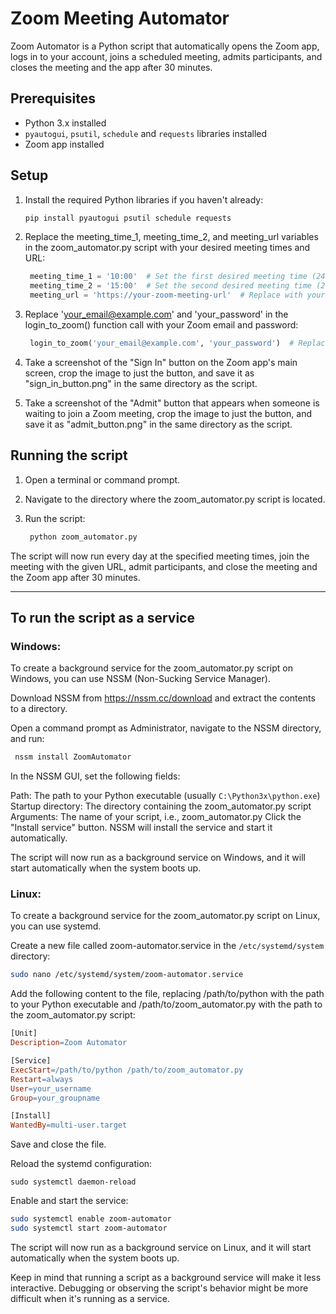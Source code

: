 # Zoom Meeting Automator

Zoom Automator is a Python script that automatically opens the Zoom app, logs in to your account, joins a scheduled meeting, admits participants, and closes the meeting and the app after 30 minutes.

## Prerequisites

- Python 3.x installed
- `pyautogui`, `psutil`, `schedule` and `requests` libraries installed
- Zoom app installed

## Setup

1. Install the required Python libraries if you haven't already:

   ```bash
   pip install pyautogui psutil schedule requests
   ```

2. Replace the meeting_time_1, meeting_time_2, and meeting_url variables in the zoom_automator.py script with your desired meeting times and URL:

   ```python
    meeting_time_1 = '10:00'  # Set the first desired meeting time (24-hour format)
    meeting_time_2 = '15:00'  # Set the second desired meeting time (24-hour format)
    meeting_url = 'https://your-zoom-meeting-url'  # Replace with your meeting URL
   ```

3. Replace 'your_email@example.com' and 'your_password' in the login_to_zoom() function call with your Zoom email and password:

   ```python
    login_to_zoom('your_email@example.com', 'your_password')  # Replace with your email and password
   ```
4. Take a screenshot of the "Sign In" button on the Zoom app's main screen, crop the image to just the button, and save it as "sign_in_button.png" in the same directory as the script.

5. Take a screenshot of the "Admit" button that appears when someone is waiting to join a Zoom meeting, crop the image to just the button, and save it as "admit_button.png" in the same directory as the script.

## Running the script
1. Open a terminal or command prompt.

2. Navigate to the directory where the zoom_automator.py script is located.

3. Run the script:

   ```bash
    python zoom_automator.py
   ```

The script will now run every day at the specified meeting times, join the meeting with the given URL, admit participants, and close the meeting and the Zoom app after 30 minutes.

---

## To run the script as a service

### Windows:

To create a background service for the zoom_automator.py script on Windows, you can use NSSM (Non-Sucking Service Manager).

Download NSSM from https://nssm.cc/download and extract the contents to a directory.

Open a command prompt as Administrator, navigate to the NSSM directory, and run:

   ```bash
    nssm install ZoomAutomator
   ```

In the NSSM GUI, set the following fields:

Path: The path to your Python executable (usually `C:\Python3x\python.exe`)
Startup directory: The directory containing the zoom_automator.py script
Arguments: The name of your script, i.e., zoom_automator.py
Click the "Install service" button. NSSM will install the service and start it automatically.

The script will now run as a background service on Windows, and it will start automatically when the system boots up.

### Linux:

To create a background service for the zoom_automator.py script on Linux, you can use systemd.

Create a new file called zoom-automator.service in the `/etc/systemd/system` directory:

   ```bash
sudo nano /etc/systemd/system/zoom-automator.service
   ```

Add the following content to the file, replacing /path/to/python with the path to your Python executable and /path/to/zoom_automator.py with the path to the zoom_automator.py script:

   ```makefile
[Unit]
Description=Zoom Automator

[Service]
ExecStart=/path/to/python /path/to/zoom_automator.py
Restart=always
User=your_username
Group=your_groupname

[Install]
WantedBy=multi-user.target
   ```
Save and close the file.

Reload the systemd configuration:

   ```
sudo systemctl daemon-reload
   ```

Enable and start the service:

   ```bash
sudo systemctl enable zoom-automator
sudo systemctl start zoom-automator
   ```
The script will now run as a background service on Linux, and it will start automatically when the system boots up.

Keep in mind that running a script as a background service will make it less interactive. Debugging or observing the script's behavior might be more difficult when it's running as a service.